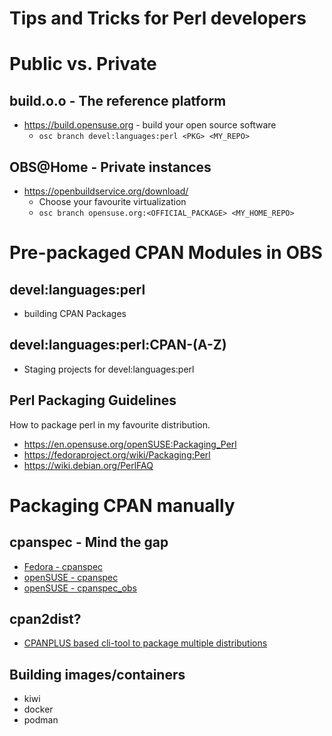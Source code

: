 <!-- .slide: data-state="section-break" id="tips-and-tricks-for-perl-developers" data-timing="10s" -->
# Tips and Tricks for Perl developers


<!-- .slide: data-state="normal" id="public-vs-private" data-timing="60s" -->
# Public vs. Private

## build.o.o - The reference platform

* https://build.opensuse.org - build your open source software
  * `osc branch devel:languages:perl <PKG> <MY_REPO>`

## OBS@Home - Private instances

* https://openbuildservice.org/download/
  * Choose your favourite virtualization
  * `osc branch opensuse.org:<OFFICIAL_PACKAGE> <MY_HOME_REPO>`


<!-- .slide: data-state="normal" id="pre-packaged-cpan-modules-in-obs" data-timing="60s" -->
# Pre-packaged CPAN Modules in OBS

## devel:languages:perl

* building CPAN Packages

## devel:languages:perl:CPAN-(A-Z)

* Staging projects for devel:languages:perl


<!-- .slide: data-state="normal" id="perl-packaging-guidelines" data-timing="60s" -->
## Perl Packaging Guidelines

How to package perl in my favourite distribution.

* https://en.opensuse.org/openSUSE:Packaging_Perl
* https://fedoraproject.org/wiki/Packaging:Perl
* https://wiki.debian.org/PerlFAQ


<!-- .slide: data-state="normal" id="packaging-cpan-manually" data-timing="60s" -->
# Packaging CPAN manually

## cpanspec - Mind the gap

* [Fedora - cpanspec](https://fedoraproject.org/wiki/Perl/cpanspec)
* [openSUSE - cpanspec](https://en.opensuse.org/openSUSE:Packaging_Perl#cpanspec)
* [openSUSE - cpanspec_obs](https://en.opensuse.org/openSUSE:Packaging_Perl#cpanspec_obs)

## cpan2dist?

* [CPANPLUS based cli-tool to package multiple distributions](https://en.opensuse.org/openSUSE:Packaging_Perl#cpan2dist)


<!-- .slide: data-state="normal" id="building-images-and-containers" data-timing="60s" -->
## Building images/containers

* kiwi
* docker
* podman 
